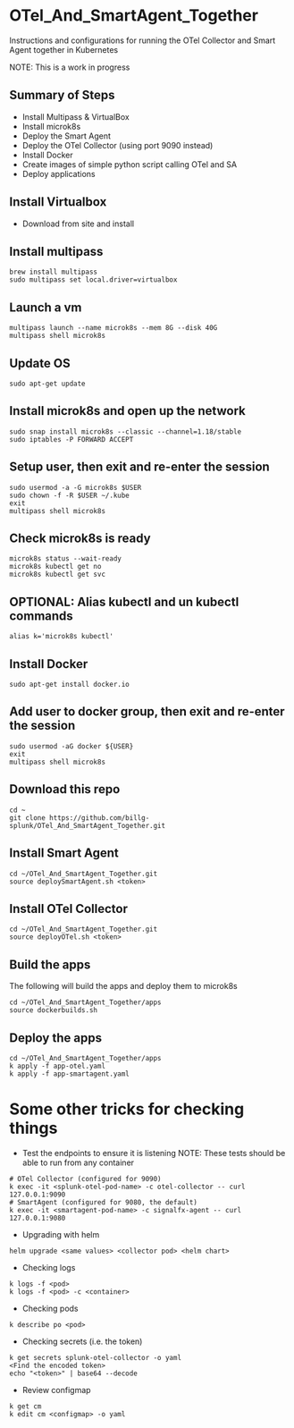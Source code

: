 # OTel_And_SmartAgent_Together
Instructions and configurations for running the OTel Collector and Smart Agent together in Kubernetes

NOTE: This is a work in progress
## Summary of Steps
- Install Multipass & VirtualBox
- Install microk8s
- Deploy the Smart Agent
- Deploy the OTel Collector (using port 9090 instead)
- Install Docker
- Create images of simple python script calling OTel and SA
- Deploy applications

## Install Virtualbox
- Download from site and install
## Install multipass
```
brew install multipass
sudo multipass set local.driver=virtualbox
```
## Launch a vm
```
multipass launch --name microk8s --mem 8G --disk 40G
multipass shell microk8s
```
## Update OS
```
sudo apt-get update
```
## Install microk8s and open up the network
```
sudo snap install microk8s --classic --channel=1.18/stable
sudo iptables -P FORWARD ACCEPT
```
## Setup user, then exit and re-enter the session
```
sudo usermod -a -G microk8s $USER
sudo chown -f -R $USER ~/.kube
exit
multipass shell microk8s
```
## Check microk8s is ready
```
microk8s status --wait-ready
microk8s kubectl get no
microk8s kubectl get svc
```
## OPTIONAL: Alias kubectl and un kubectl commands
```
alias k='microk8s kubectl'
```
## Install Docker
```
sudo apt-get install docker.io
```
## Add user to docker group, then exit and re-enter the session
```
sudo usermod -aG docker ${USER}
exit
multipass shell microk8s
```
## Download this repo
```
cd ~
git clone https://github.com/billg-splunk/OTel_And_SmartAgent_Together.git
```
## Install Smart Agent
```
cd ~/OTel_And_SmartAgent_Together.git
source deploySmartAgent.sh <token>
```
## Install OTel Collector
```
cd ~/OTel_And_SmartAgent_Together.git
source deployOTel.sh <token>
```

## Build the apps
The following will build the apps and deploy them to microk8s
```
cd ~/OTel_And_SmartAgent_Together/apps
source dockerbuilds.sh
```

## Deploy the apps
```
cd ~/OTel_And_SmartAgent_Together/apps
k apply -f app-otel.yaml
k apply -f app-smartagent.yaml
```

# Some other tricks for checking things
- Test the endpoints to ensure it is listening 
NOTE: These tests should be able to run from any container
```
# OTel Collector (configured for 9090)
k exec -it <splunk-otel-pod-name> -c otel-collector -- curl 127.0.0.1:9090
# SmartAgent (configured for 9080, the default)
k exec -it <smartagent-pod-name> -c signalfx-agent -- curl 127.0.0.1:9080
```
- Upgrading with helm
```
helm upgrade <same values> <collector pod> <helm chart>
```
- Checking logs
```
k logs -f <pod>
k logs -f <pod> -c <container>
```
- Checking pods
```
k describe po <pod>
```
- Checking secrets (i.e. the token)
```
k get secrets splunk-otel-collector -o yaml
<Find the encoded token>
echo "<token>" | base64 --decode
```
- Review configmap
```
k get cm
k edit cm <configmap> -o yaml
```